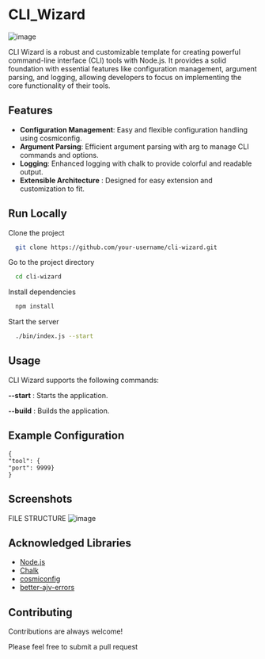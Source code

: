 
# CLI_Wizard
![image](https://github.com/RisheekShukla/CLI_Wizard/assets/101473637/30172eb7-0df5-43b6-8e06-2e3ff8ec994d)

CLI Wizard is a robust and customizable template for creating powerful command-line interface (CLI) tools with Node.js. It provides a solid foundation with essential features like configuration management, argument parsing, and logging, allowing developers to focus on implementing the core functionality of their tools.



## Features

- **Configuration Management**: Easy and flexible configuration handling using cosmiconfig.
- **Argument Parsing**: Efficient argument parsing with arg to manage CLI commands and options.
- **Logging**: Enhanced logging with chalk to provide colorful and readable output.
- **Extensible Architecture** : Designed for easy extension and customization to fit.



## Run Locally

Clone the project

```bash
  git clone https://github.com/your-username/cli-wizard.git
```

Go to the project directory

```bash
  cd cli-wizard
```

Install dependencies

```bash
  npm install
```

Start the server

```bash
  ./bin/index.js --start
```


## Usage
CLI Wizard supports the following commands:

**--start** : Starts the application.

**--build** : Builds the application.



## Example Configuration


    {
    "tool": {
    "port": 9999}   
    }


## Screenshots
FILE STRUCTURE
![image](https://github.com/RisheekShukla/CLI_Wizard/assets/101473637/bdd28c9e-b92e-4de1-a337-851102be1b64)



## Acknowledged Libraries

 - [Node.js](https://nodejs.org/en)
 - [Chalk](https://www.npmjs.com/package/chalk)
 - [cosmiconfig](https://www.npmjs.com/package/cosmiconfig)
 - [better-ajv-errors](https://www.npmjs.com/package/@stoplight/better-ajv-errors)

## Contributing

Contributions are always welcome!

Please feel free to submit a pull request







